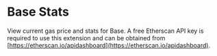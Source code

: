 # Base Stats

View current gas price and stats for Base. A free Etherscan API key is required to use this extension and can be obtained from [https://etherscan.io/apidashboard](https://etherscan.io/apidashboard).